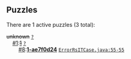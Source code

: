 ## Puzzles

There are 1 active puzzles (3 total):


<del>unknown</del> [`?`](../master/?)<br/>
&nbsp;&nbsp;&nbsp;&nbsp;[#1](https://github.com/sttc/stateful/issues/1):[<del>1</del>](https://github.com/sttc/stateful/issues/1) [`?`](../master/?)<br/>
&nbsp;&nbsp;&nbsp;&nbsp;&nbsp;&nbsp;&nbsp;&nbsp;[#8](https://github.com/sttc/stateful/issues/8):[**1-ae7f0d24**](https://github.com/sttc/stateful/issues/8) [`ErrorRsITCase.java:55-55`](../master/src/test/java/co/stateful/rest/ErrorRsITCase.java#L55-L55)<br/>